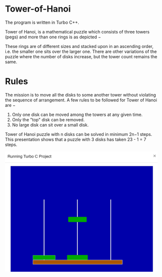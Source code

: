 # Tower-of-Hanoi
 The program is written in Turbo C++.
 
 Tower of Hanoi, is a mathematical puzzle which consists of three towers (pegs) and more than one rings is as depicted −
 
 These rings are of different sizes and stacked upon in an ascending order, i.e. the smaller one sits over the larger one. There are other variations of the puzzle where the number of disks increase, but the tower count remains the same.
 
 # Rules
The mission is to move all the disks to some another tower without violating the sequence of arrangement. A few rules to be followed for Tower of Hanoi are −

1. Only one disk can be moved among the towers at any given time.
2. Only the "top" disk can be removed.
3. No large disk can sit over a small disk.

Tower of Hanoi puzzle with n disks can be solved in minimum 2n−1 steps. This presentation shows that a puzzle with 3 disks has taken 23 - 1 = 7 steps.

 <p align="center">
<img src="https://github.com/mandanaGh/Tower-of-Hanoi/blob/main/images/honoi_tower.jpg" width="600"></p>
